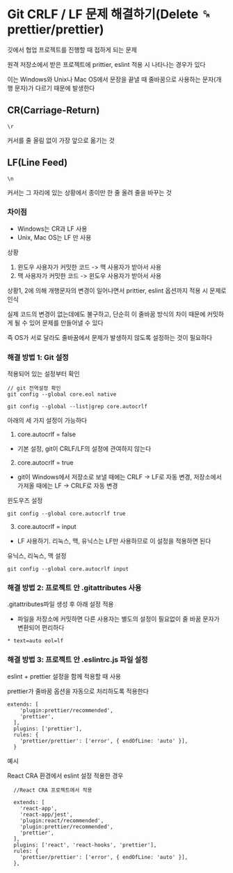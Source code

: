 # Git CRLF / LF 문제 해결하기(Delete ␍ prettier/prettier)

깃에서 협업 프로젝트를 진행할 때 접하게 되는 문제

원격 저장소에서 받은 프로젝트에 prittier, eslint 적용 시 나타나는 경우가 있다

이는 Windows와 Unix나 Mac OS에서 문장을 끝낼 때 줄바꿈으로 사용하는 문자(개행 문자)가 다르기 때문에 발생한다

## CR(Carriage-Return)

`\r`

커서를 줄 올림 없이 가장 앞으로 옮기는 것

## LF(Line Feed)

`\n`

커서는 그 자리에 있는 상황에서 종이만 한 줄 올려 줄을 바꾸는 것

### 차이점

- Windows는 CR과 LF 사용
- Unix, Mac OS는 LF 만 사용

상황 
1. 윈도우 사용자가 커밋한 코드 -> 맥 사용자가 받아서 사용
2. 맥 사용자가 커밋한 코드 -> 윈도우 사용자가 받아서 사용

상황1, 2에 의해 개행문자의 변경이 일어나면서 prittier, eslint 옵션까지 적용 시 문제로 인식

실제 코드의 변경이 없는데에도 불구하고, 단순히 이 줄바꿈 방식의 차이 때문에 커밋하게 될 수 있어 문제를 만들어낼 수 있다

즉 OS가 서로 달라도 줄바꿈에서 문제가 발생하지 않도록 설정하는 것이 필요하다


### 해결 방법 1: Git 설정

적용되어 있는 설정부터 확인

```
// git 전역설정 확인
git config --global core.eol native

git config --global --list|grep core.autocrlf
```

아래의 세 가지 설정이 가능하다

1. core.autocrlf = false
- 기본 설정, git이 CRLF/LF의 설정에 관여하지 않는다

2. core.autocrlf = true
- git이 Windows에서 저장소로 보낼 때에는 CRLF -> LF로 자동 변경, 저장소에서 가져올 때에는 LF -> CRLF로 자동 변경


윈도우즈 설정
```
git config --global core.autocrlf true
```

3. core.autocrlf = input
- LF 사용하기. 리눅스, 맥, 유닉스는 LF만 사용하므로 이 설정을 적용하면 된다

유닉스, 리눅스, 맥 설정
```
git config --global core.autocrlf input
```


### 해결 방법 2: 프로젝트 안 .gitattributes 사용

.gitattributes파일 생성 후 아래 설정 적용

- 파일을 저장소에 커밋하면 다른 사용자는 별도의 설정이 필요없이 줄 바꿈 문자가 변환되어 편리하다

```
* text=auto eol=lf
```

### 해결 방법 3: 프로젝트 안 .eslintrc.js 파일 설정

eslint + prettier 설정을 함께 적용할 때 사용

prettier가 줄바꿈 옵션을 자동으로 처리하도록 적용한다

```
extends: [
    'plugin:prettier/recommended',
    'prettier',
  ],
  plugins: ['prettier'],
  rules: {
    'prettier/prettier': ['error', { endOfLine: 'auto' }],
  }
``` 

예시

React CRA 환경에서 eslint 설정 적용한 경우 
```
  //React CRA 프로젝트에서 적용 
  
  extends: [
    'react-app',
    'react-app/jest',
    'plugin:react/recommended', 
    'plugin:prettier/recommended',
    'prettier',
  ],
  plugins: ['react', 'react-hooks', 'prettier'],
  rules: {
    'prettier/prettier': ['error', { endOfLine: 'auto' }],
  },
 ```

